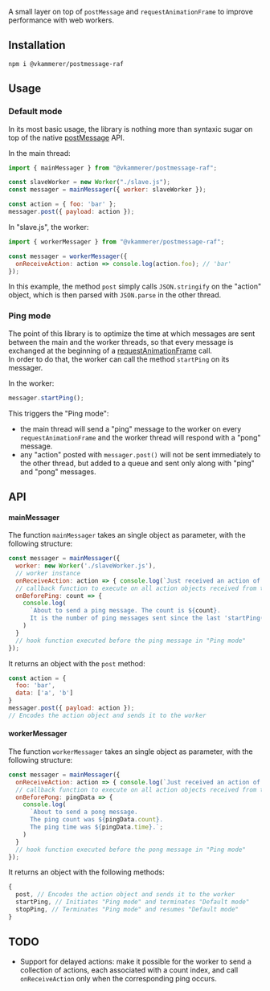 A small layer on top of ```postMessage``` and ```requestAnimationFrame``` to improve performance with web workers.

## Installation   
```shell
npm i @vkammerer/postmessage-raf
```

## Usage   

### Default mode   
In its most basic usage, the library is nothing more than syntaxic sugar on top of the native [postMessage](https://developer.mozilla.org/en/docs/Web/API/Worker/postMessage) API.   

In the main thread:
```javascript
import { mainMessager } from "@vkammerer/postmessage-raf";

const slaveWorker = new Worker("./slave.js");
const messager = mainMessager({ worker: slaveWorker });

const action = { foo: 'bar' };
messager.post({ payload: action });
```

In "slave.js", the worker:
```javascript
import { workerMessager } from "@vkammerer/postmessage-raf";

const messager = workerMessager({
  onReceiveAction: action => console.log(action.foo); // 'bar'
});
```

In this example, the method ```post``` simply calls ```JSON.stringify``` on the "action" object, which is then parsed with ```JSON.parse``` in the other thread.

### Ping mode   
The point of this library is to optimize the time at which messages are sent between the main and the worker threads, so that every message is exchanged at the beginning of a [requestAnimationFrame](https://developer.mozilla.org/en-US/docs/Web/API/window/requestAnimationFrame) call.   
In order to do that, the worker can call the method ```startPing``` on its messager.   

In the worker:
```javascript
messager.startPing();
```   

This triggers the "Ping mode":
- the main thread will send a "ping" message to the worker on every ```requestAnimationFrame``` and the worker thread will respond with a "pong" message.
- any "action" posted with ```messager.post()``` will not be sent immediately to the other thread, but added to a queue and sent only along with "ping" and "pong" messages.

## API   

#### mainMessager   
The function ```mainMessager``` takes an single object as parameter, with the following structure:   
```javascript
const messager = mainMessager({
  worker: new Worker('./slaveWorker.js'),
  // worker instance
  onReceiveAction: action => { console.log(`Just received an action of type ${action.type}`) },
  // callback function to execute on all action objects received from the worker
  onBeforePing: count => {
    console.log(
      `About to send a ping message. The count is ${count}.
      It is the number of ping messages sent since the last 'startPing()' call.`;
    )
  }
  // hook function executed before the ping message in "Ping mode"
});

```
It returns an object with the ```post``` method:
```javascript
const action = {
  foo: 'bar',
  data: ['a', 'b']
}
messager.post({ payload: action });
// Encodes the action object and sends it to the worker
```

#### workerMessager   
The function ```workerMessager``` takes an single object as parameter, with the following structure:   
```javascript
const messager = mainMessager({
  onReceiveAction: action => { console.log(`Just received an action of type ${action.type}`) },
  // callback function to execute on all action objects received from the main thread
  onBeforePong: pingData => {
    console.log(
      `About to send a pong message.
      The ping count was ${pingData.count}.
      The ping time was ${pingData.time}.`;
    )
  }
  // hook function executed before the pong message in "Ping mode"
});
```
It returns an object with the following methods:
```javascript
{
  post, // Encodes the action object and sends it to the worker
  startPing, // Initiates "Ping mode" and terminates "Default mode"
  stopPing, // Terminates "Ping mode" and resumes "Default mode"
}
```

## TODO   
- Support for delayed actions: make it possible for the worker to send a collection of actions, each associated with a count index, and call ```onReceiveAction``` only when the corresponding ping occurs.
